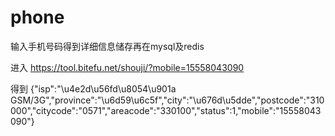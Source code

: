 # phone
输入手机号码得到详细信息储存再在mysql及redis



进入    https://tool.bitefu.net/shouji/?mobile=15558043090



得到   {"isp":"\u4e2d\u56fd\u8054\u901a GSM\/3G","province":"\u6d59\u6c5f","city":"\u676d\u5dde","postcode":"310000","citycode":"0571","areacode":"330100","status":1,"mobile":"15558043090"}
